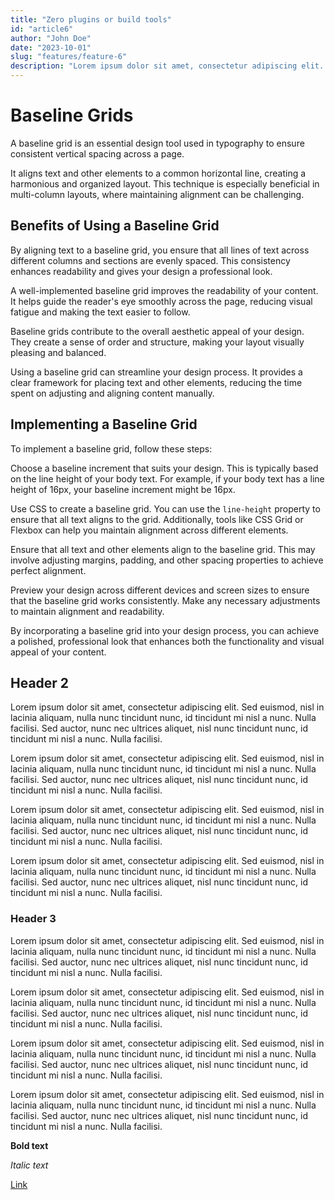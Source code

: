```yaml
---
title: "Zero plugins or build tools"
id: "article6"
author: "John Doe"
date: "2023-10-01"
slug: "features/feature-6"
description: "Lorem ipsum dolor sit amet, consectetur adipiscing elit. Sed euismod, nisl in lacinia aliquam, nulla nunc tincidunt nunc, id tincidunt mi nisl a nunc. Nulla facilisi. Sed auctor, nunc nec ultrices aliquet, nisl nunc tincidunt nunc, id tincidunt mi nisl a nunc. Nulla facilisi."
---
```


# Baseline Grids

A baseline grid is an essential design tool used in typography to ensure consistent vertical spacing across a page.

It aligns text and other elements to a common horizontal line, creating a harmonious and organized layout. This technique is especially beneficial in multi-column layouts, where maintaining alignment can be challenging.

## Benefits of Using a Baseline Grid

By aligning text to a baseline grid, you ensure that all lines of text across different columns and sections are evenly spaced. This consistency enhances readability and gives your design a professional look.

A well-implemented baseline grid improves the readability of your content. It helps guide the reader's eye smoothly across the page, reducing visual fatigue and making the text easier to follow.

Baseline grids contribute to the overall aesthetic appeal of your design. They create a sense of order and structure, making your layout visually pleasing and balanced.

Using a baseline grid can streamline your design process. It provides a clear framework for placing text and other elements, reducing the time spent on adjusting and aligning content manually.

## Implementing a Baseline Grid

To implement a baseline grid, follow these steps:

Choose a baseline increment that suits your design. This is typically based on the line height of your body text. For example, if your body text has a line height of 16px, your baseline increment might be 16px.

Use CSS to create a baseline grid. You can use the `line-height` property to ensure that all text aligns to the grid. Additionally, tools like CSS Grid or Flexbox can help you maintain alignment across different elements.

Ensure that all text and other elements align to the baseline grid. This may involve adjusting margins, padding, and other spacing properties to achieve perfect alignment.

Preview your design across different devices and screen sizes to ensure that the baseline grid works consistently. Make any necessary adjustments to maintain alignment and readability.

By incorporating a baseline grid into your design process, you can achieve a polished, professional look that enhances both the functionality and visual appeal of your content.

## Header 2

Lorem ipsum dolor sit amet, consectetur adipiscing elit. Sed euismod, nisl in lacinia aliquam, nulla nunc tincidunt nunc, id tincidunt mi nisl a nunc. Nulla facilisi. Sed auctor, nunc nec ultrices aliquet, nisl nunc tincidunt nunc, id tincidunt mi nisl a nunc. Nulla facilisi.

Lorem ipsum dolor sit amet, consectetur adipiscing elit. Sed euismod, nisl in lacinia aliquam, nulla nunc tincidunt nunc, id tincidunt mi nisl a nunc. Nulla facilisi. Sed auctor, nunc nec ultrices aliquet, nisl nunc tincidunt nunc, id tincidunt mi nisl a nunc. Nulla facilisi.

Lorem ipsum dolor sit amet, consectetur adipiscing elit. Sed euismod, nisl in lacinia aliquam, nulla nunc tincidunt nunc, id tincidunt mi nisl a nunc. Nulla facilisi. Sed auctor, nunc nec ultrices aliquet, nisl nunc tincidunt nunc, id tincidunt mi nisl a nunc. Nulla facilisi.

Lorem ipsum dolor sit amet, consectetur adipiscing elit. Sed euismod, nisl in lacinia aliquam, nulla nunc tincidunt nunc, id tincidunt mi nisl a nunc. Nulla facilisi. Sed auctor, nunc nec ultrices aliquet, nisl nunc tincidunt nunc, id tincidunt mi nisl a nunc. Nulla facilisi.

### Header 3

Lorem ipsum dolor sit amet, consectetur adipiscing elit. Sed euismod, nisl in lacinia aliquam, nulla nunc tincidunt nunc, id tincidunt mi nisl a nunc. Nulla facilisi. Sed auctor, nunc nec ultrices aliquet, nisl nunc tincidunt nunc, id tincidunt mi nisl a nunc. Nulla facilisi.

Lorem ipsum dolor sit amet, consectetur adipiscing elit. Sed euismod, nisl in lacinia aliquam, nulla nunc tincidunt nunc, id tincidunt mi nisl a nunc. Nulla facilisi. Sed auctor, nunc nec ultrices aliquet, nisl nunc tincidunt nunc, id tincidunt mi nisl a nunc. Nulla facilisi.

Lorem ipsum dolor sit amet, consectetur adipiscing elit. Sed euismod, nisl in lacinia aliquam, nulla nunc tincidunt nunc, id tincidunt mi nisl a nunc. Nulla facilisi. Sed auctor, nunc nec ultrices aliquet, nisl nunc tincidunt nunc, id tincidunt mi nisl a nunc. Nulla facilisi.

Lorem ipsum dolor sit amet, consectetur adipiscing elit. Sed euismod, nisl in lacinia aliquam, nulla nunc tincidunt nunc, id tincidunt mi nisl a nunc. Nulla facilisi. Sed auctor, nunc nec ultrices aliquet, nisl nunc tincidunt nunc, id tincidunt mi nisl a nunc. Nulla facilisi.

**Bold text**

_Italic text_

[Link](https://example.com)
